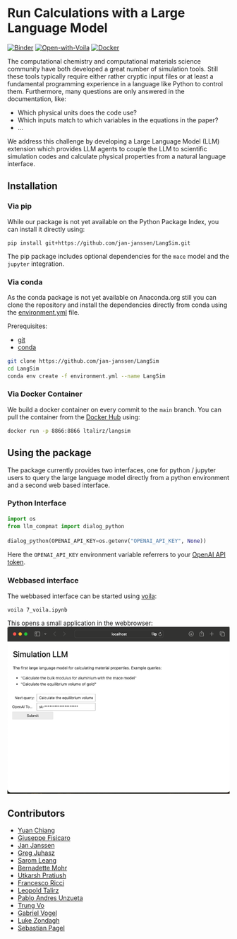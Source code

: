 # Run Calculations with a Large Language Model
[![Binder](https://mybinder.org/badge_logo.svg)](https://mybinder.org/v2/gh/jan-janssen/LangSim/HEAD?labpath=9_experimental_reference.ipynb)
[![Open-with-Voila](https://img.shields.io/badge/Open%20with-Voila-4eafa0.svg)](https://mybinder.org/v2/gh/jan-janssen/LangSim/main?urlpath=/voila/render/7_voila.ipynb)
[![Docker](https://img.shields.io/badge/docker-%230db7ed.svg?style=for-the-badge&logo=docker&logoColor=white)](https://hub.docker.com/r/ltalirz/LangSim)

The computational chemistry and computational materials science community have both developed a great number of 
simulation tools. Still these tools typically require either rather cryptic input files or at least a fundamental 
programming experience in a language like Python to control them. Furthermore, many questions are only answered in the 
documentation, like: 
* Which physical units does the code use? 
* Which inputs match to which variables in the equations in the paper? 
* ...

We address this challenge by developing a Large Language Model (LLM) extension which provides LLM agents to couple the 
LLM to scientific simulation codes and calculate physical properties from a natural language interface.

## Installation 
### Via pip 
While our package is not yet available on the Python Package Index, you can install it directly using:
```
pip install git+https://github.com/jan-janssen/LangSim.git
```
The pip package includes optional dependencies for the `mace` model and the `jupyter` integration.  

### Via conda 
As the conda package is not yet available on Anaconda.org still you can clone the repository and install the 
dependencies directly from conda using the [environment.yml](environment.yml) file. 

Prerequisites:
- [git](https://git-scm.com/)
- [conda](https://docs.conda.io/en/latest/miniconda.html)

 ```bash
git clone https://github.com/jan-janssen/LangSim
cd LangSim
conda env create -f environment.yml --name LangSim
```

### Via Docker Container
We build a docker container on every commit to the `main` branch.
You can pull the container from the [Docker Hub](https://hub.docker.com/r/ltalirz/langsim) using:
```bash
docker run -p 8866:8866 ltalirz/langsim
```

## Using the package
The package currently provides two interfaces, one for python / jupyter users to query the large language model directly
from a python environment and a second web based interface. 

### Python Interface
```python
import os
from llm_compmat import dialog_python

dialog_python(OPENAI_API_KEY=os.getenv("OPENAI_API_KEY", None))
```
Here the `OPENAI_API_KEY` environment variable referrers to your [OpenAI API token](https://help.openai.com/en/articles/4936850-where-do-i-find-my-openai-api-key).

### Webbased interface
The webbased interface can be started using [voila](https://voila.readthedocs.io):
```
voila 7_voila.ipynb
```
This opens a small application in the webbrowser:
![voila application](docs/images/voila_screenshot.png)

## Contributors
* [Yuan Chiang](https://github.com/chiang-yuan)
* [Giuseppe Fisicaro](https://github.com/giuseppefisicaro)
* [Jan Janssen](https://github.com/jan-janssen)
* [Greg Juhasz](https://github.com/gjuhasz)
* [Sarom Leang](https://github.com/saromleang)
* [Bernadette Mohr](https://github.com/Bernadette-Mohr)
* [Utkarsh Pratiush](https://github.com/utkarshp1161)
* [Francesco Ricci](https://github.com/fraricci)
* [Leopold Talirz](https://github.com/ltalirz)
* [Pablo Andres Unzueta](https://github.com/pablo-unzueta)
* [Trung Vo](https://github.com/btrungvo)
* [Gabriel Vogel](https://github.com/GaVogel)
* [Luke Zondagh](https://github.com/Luke-Zondagh)
* [Sebastian Pagel](https://github.com/pagel-s)

